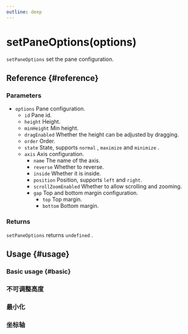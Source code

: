 ```yaml
---
outline: deep
---
```


# setPaneOptions(options)
`setPaneOptions` set the pane configuration.

## Reference {#reference}
<!-- @include: @/@views/api/references/instance/setPaneOptions.md -->

### Parameters
- `options` Pane configuration.
  - `id` Pane id.
  - `height` Height.
  - `minHeight` Min height.
  - `dragEnabled` Whether the height can be adjusted by dragging.
  - `order` Order.
  - `state` State, supports `normal` , `maximize` and `minimize` .
  - `axis` Axis configuration.
    - `name` The name of the axis.
    - `reverse` Whether to reverse.
    - `inside` Whether it is inside.
    - `position` Position, supports `left` and `right`.
    - `scrollZoomEnabled` Whether to allow scrolling and zooming.
    - `gap` Top and bottom margin configuration.
      - `top` Top margin.
      - `bottom` Bottom margin.

### Returns
`setPaneOptions` returns `undefined` .

## Usage {#usage}
<script setup>
import SetPaneOptionsBasic from '../../../@views/api/samples/setPaneOptions-basic/index.vue'
import SetPaneOptionsDragEnabled from '../../../@views/api/samples/setPaneOptions-dragEnabled/index.vue'
import SetPaneOptionsState from '../../../@views/api/samples/setPaneOptions-state/index.vue'
import SetPaneOptionsAxis from '../../../@views/api/samples/setPaneOptions-axis/index.vue'
</script>

### Basic usage {#basic}
<SetPaneOptionsBasic/>

### 不可调整高度
<SetPaneOptionsDragEnabled/>

### 最小化
<SetPaneOptionsState/>

### 坐标轴
<SetPaneOptionsAxis/>

